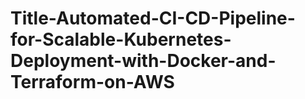 # Title-Automated-CI-CD-Pipeline-for-Scalable-Kubernetes-Deployment-with-Docker-and-Terraform-on-AWS